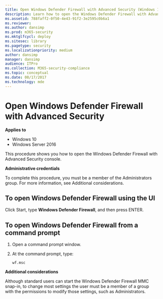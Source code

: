 ```yaml
---
title: Open Windows Defender Firewall with Advanced Security (Windows 10)
description: Learn how to open the Windows Defender Firewall with Advanced Security console. You must be a member of the Administrators group.
ms.assetid: 788faff2-0f50-4e43-91f2-3e2595c0b6a1
ms.reviewer: 
ms.author: dansimp
ms.prod: m365-security
ms.mktglfcycl: deploy
ms.sitesec: library
ms.pagetype: security
ms.localizationpriority: medium
author: dansimp
manager: dansimp
audience: ITPro
ms.collection: M365-security-compliance
ms.topic: conceptual
ms.date: 08/17/2017
ms.technology: mde
---
```


# Open Windows Defender Firewall with Advanced Security

**Applies to**
-   Windows 10
-   Windows Server 2016

This procedure shows you how to open the Windows Defender Firewall with Advanced Security console.

**Administrative credentials**

To complete this procedure, you must be a member of the Administrators group. For more information, see Additional considerations.

## To open Windows Defender Firewall using the UI

Click Start, type **Windows Defender Firewall**, and then press ENTER.

## To open Windows Defender Firewall from a command prompt

1.  Open a command prompt window.

2.  At the command prompt, type:

    ``` syntax
    wf.msc
    ```

**Additional considerations**

Although standard users can start the Windows Defender Firewall MMC snap-in, to change most settings the user must be a member of a group with the permissions to modify those settings, such as Administrators.
